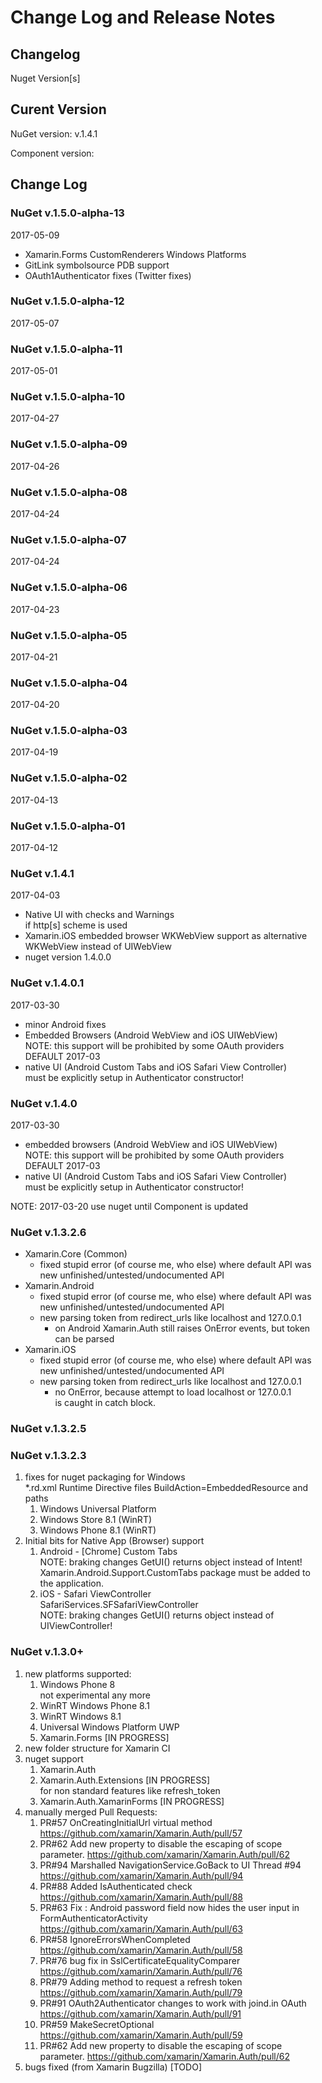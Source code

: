 # Change Log and Release Notes

## Changelog

Nuget Version[s]

## Curent Version

NuGet version: v.1.4.1

Component version:

## Change Log

### NuGet v.1.5.0-alpha-13	

2017-05-09

*	Xamarin.Forms CustomRenderers Windows Platforms
*	GitLink symbolsource PDB support
*	OAuth1Authenticator fixes (Twitter fixes)

### NuGet v.1.5.0-alpha-12

2017-05-07

### NuGet v.1.5.0-alpha-11	

2017-05-01

### NuGet v.1.5.0-alpha-10

2017-04-27

### NuGet v.1.5.0-alpha-09	

2017-04-26

### NuGet v.1.5.0-alpha-08	

2017-04-24

### NuGet v.1.5.0-alpha-07	

2017-04-24

### NuGet v.1.5.0-alpha-06	

2017-04-23

### NuGet v.1.5.0-alpha-05	

2017-04-21

### NuGet v.1.5.0-alpha-04	

2017-04-20

### NuGet v.1.5.0-alpha-03	

2017-04-19

### NuGet v.1.5.0-alpha-02	

2017-04-13

### NuGet v.1.5.0-alpha-01	

2017-04-12

### NuGet v.1.4.1 

2017-04-03

*	Native UI with checks and Warnings	
	if http[s] scheme is used
*	Xamarin.iOS embedded browser WKWebView support as alternative
	WKWebView instead of UIWebView	
*   nuget version 1.4.0.0   


### NuGet v.1.4.0.1	

2017-03-30

*	minor Android fixes
*   Embedded Browsers (Android WebView and iOS UIWebView)   
	NOTE: this support will be prohibited by some OAuth providers       
	DEFAULT 2017-03     
*   native UI (Android Custom Tabs and iOS Safari View Controller)      
	must be explicitly setup in Authenticator constructor!  

### NuGet v.1.4.0	

2017-03-30

*   embedded browsers (Android WebView and iOS UIWebView)   
	NOTE: this support will be prohibited by some OAuth providers       
	DEFAULT 2017-03     
*   native UI (Android Custom Tabs and iOS Safari View Controller)      
	must be explicitly setup in Authenticator constructor!  

NOTE: 2017-03-20 use nuget until Component is updated
	
	
	
### NuGet v.1.3.2.6

*	Xamarin.Core (Common)
	*	fixed stupid error (of course me, who else) where default API was 		
		new unfinished/untested/undocumented API
*	Xamarin.Android
	*	fixed stupid error (of course me, who else) where default API was 		
		new unfinished/untested/undocumented API
	*	new parsing token from redirect_urls like localhost and 127.0.0.1
		*	on Android Xamarin.Auth still raises OnError events, but token 		
			can be parsed
*	Xamarin.iOS
	*	fixed stupid error (of course me, who else) where default API was 		
		new unfinished/untested/undocumented API
	*	new parsing token from redirect_urls like localhost and 127.0.0.1
		*	no OnError, because attempt to load localhost or 127.0.0.1		
			is caught in catch block.
			

### NuGet v.1.3.2.5

### NuGet v.1.3.2.3

1.	fixes for nuget packaging for Windows	
	*.rd.xml Runtime Directive files BuildAction=EmbeddedResource and paths		
	1.	Windows Universal Platform		
	2.	Windows Store 8.1 (WinRT)		
	3.	Windows Phone 8.1 (WinRT)		
2.	Initial bits for Native App (Browser) support	
	1.	Android - [Chrome] Custom Tabs 		
		NOTE: braking changes GetUI() returns object instead of Intent!		
		Xamarin.Android.Support.CustomTabs package must be added to the
		application.
	2.	iOS - Safari ViewController		
		SafariServices.SFSafariViewController		
		NOTE: braking changes GetUI() returns object instead of UIViewController!		
		
### NuGet v.1.3.0+

1.	new platforms supported:
	1.	Windows Phone 8 		
		not experimental any more
	2.	WinRT Windows Phone 8.1
	3.	WinRT Windows 8.1
	4.	Universal Windows Platform UWP
	5.	Xamarin.Forms [IN PROGRESS]	
2.	new folder structure for Xamarin CI
3.	nuget support
	1.	Xamarin.Auth
	2.	Xamarin.Auth.Extensions	[IN PROGRESS]	
		for non standard features like refresh_token
	3.	Xamarin.Auth.XamarinForms [IN PROGRESS] 
4.	manually merged Pull Requests:
	1.	PR#57 OnCreatingInitialUrl virtual method
        https://github.com/xamarin/Xamarin.Auth/pull/57
	2.	PR#62 Add new property to disable the escaping of scope parameter.
		https://github.com/xamarin/Xamarin.Auth/pull/62
	3.	PR#94 Marshalled NavigationService.GoBack to UI Thread #94
		https://github.com/xamarin/Xamarin.Auth/pull/94
	4.	PR#88 Added IsAuthenticated check 	
		https://github.com/xamarin/Xamarin.Auth/pull/88
	5.	PR#63 Fix : Android password field now hides the user input in FormAuthenticatorActivity
		https://github.com/xamarin/Xamarin.Auth/pull/63
	6.	PR#58 IgnoreErrorsWhenCompleted
		https://github.com/xamarin/Xamarin.Auth/pull/58
	7.	PR#76 bug fix in SslCertificateEqualityComparer
		https://github.com/xamarin/Xamarin.Auth/pull/76
	8.	PR#79 Adding method to request a refresh token		
		https://github.com/xamarin/Xamarin.Auth/pull/79
	9.	PR#91 OAuth2Authenticator changes to work with joind.in OAuth 	
		https://github.com/xamarin/Xamarin.Auth/pull/91
	10.	PR#59 MakeSecretOptional 		
		https://github.com/xamarin/Xamarin.Auth/pull/59
	11.	PR#62 Add new property to disable the escaping of scope parameter.
		https://github.com/xamarin/Xamarin.Auth/pull/62
5.	bugs fixed (from Xamarin Bugzilla)
	[TODO]
		